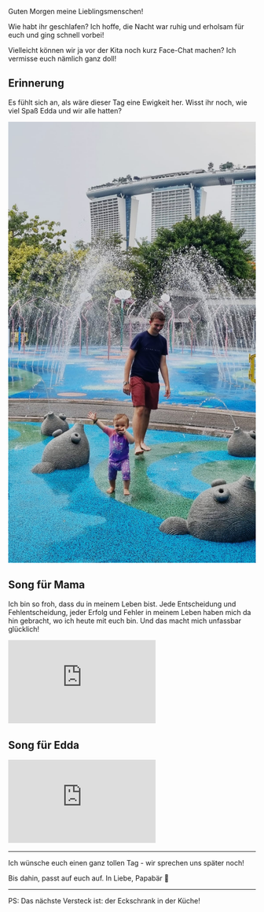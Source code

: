 Guten Morgen meine Lieblingsmenschen!

Wie habt ihr geschlafen? Ich hoffe, die Nacht war ruhig und erholsam für euch und ging schnell vorbei!

Vielleicht können wir ja vor der Kita noch kurz Face-Chat machen? Ich vermisse euch nämlich ganz doll!

## Erinnerung

Es fühlt sich an, als wäre dieser Tag eine Ewigkeit her. Wisst ihr noch, wie viel Spaß Edda und wir alle hatten?

![Bild](./Singapur.jpg)

## Song für Mama
Ich bin so froh, dass du in meinem Leben bist. Jede Entscheidung und Fehlentscheidung, jeder Erfolg und Fehler in meinem Leben haben mich da hin gebracht, wo ich heute mit euch bin. Und das macht mich unfassbar glücklich!

<iframe width="300" height="169" src="https://www.youtube.com/embed/xkUx5VKgOCQ?si=iUg-7aULdOKln0U0" title="YouTube video player" frameborder="0" allow="accelerometer; autoplay; clipboard-write; encrypted-media; gyroscope; picture-in-picture; web-share" referrerpolicy="strict-origin-when-cross-origin" allowfullscreen></iframe>

## Song für Edda

<iframe width="300" height="169" src="https://www.youtube.com/embed/cR_T1nqhwOs?si=UdadyDKAHAgAGcIM" title="YouTube video player" frameborder="0" allow="accelerometer; autoplay; clipboard-write; encrypted-media; gyroscope; picture-in-picture; web-share" referrerpolicy="strict-origin-when-cross-origin" allowfullscreen></iframe>

***

Ich wünsche euch einen ganz tollen Tag - wir sprechen uns später noch!

Bis dahin, passt auf euch auf. In Liebe, Papabär 🐻

*** 

PS: Das nächste Versteck ist: der Eckschrank in der Küche!
